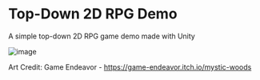 # Top-Down 2D RPG Demo
A simple top-down 2D RPG game demo made with Unity

![image](https://user-images.githubusercontent.com/60242731/157788728-391a4dba-f566-4ddd-ad94-e18cab4028e1.png)

Art Credit: Game Endeavor - https://game-endeavor.itch.io/mystic-woods
